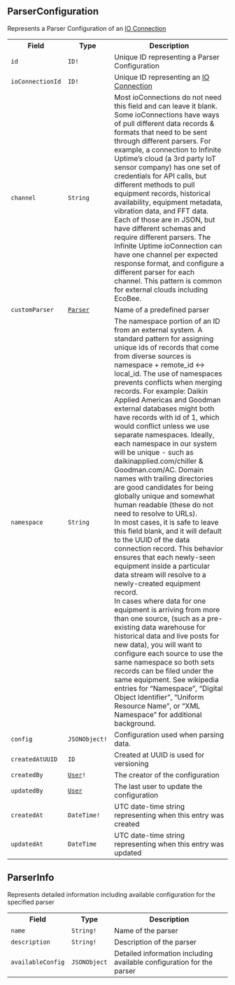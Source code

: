 
## ParserConfiguration

Represents a Parser Configuration of an [IO Connection](../ioConnectionManagement/ioConnectionObjects.md#ioconnection)

<table>
    <tr>
        <th nowrap>Field</th>
        <th nowrap>Type</th>
        <th nowrap>Description</th>
    </tr>
    <tr>
        <td nowrap><code>id</code></td>
        <td nowrap><code>ID!</code></td>
        <td>Unique ID representing a Parser Configuration</td>
    </tr>
    <tr>
        <td nowrap><code>ioConnectionId</code></td>
        <td nowrap><code>ID!</code></td>
        <td>Unique ID representing an <a href="../ioConnectionManagement/ioConnectionInterfaces.html#ioconnection">IO Connection</a></td>
    </tr>
    <tr>
        <td nowrap><code>channel</code></td>
        <td nowrap><code>String</code></td>
        <td>Most ioConnections do not need this field and can leave it blank. Some ioConnections have ways of pull different data records & formats that need to be sent through different parsers. For example, a connection to Infinite Uptime’s cloud (a 3rd party IoT sensor company) has one set of credentials for API calls, but different methods to pull equipment records, historical availability, equipment metadata, vibration data, and FFT data. Each of those are in JSON, but have different schemas and require different parsers. The Infinite Uptime ioConnection can have one channel per expected response format, and configure a different parser for each channel. This pattern is common for external clouds including EcoBee.</td>
    </tr>
    <tr>
        <td nowrap><code>customParser</code></td>
        <td nowrap><code><a href="./enums.html#parser">Parser</a></code></td>
        <td>Name of a predefined parser</td>
    </tr>
    <tr>
        <td nowrap><code>namespace</code></td>
        <td nowrap><code>String</code></td>
        <td>The namespace portion of an ID from an external system. A standard pattern for assigning unique ids of records that come from diverse sources is namespace + remote_id <-> local_id. The use of namespaces prevents conflicts when merging records. For example: Daikin Applied Americas and Goodman external databases might both have records with id of 1, which would conflict unless we use separate namespaces. Ideally, each namespace in our system will be unique - such as daikinapplied.com/chiller & Goodman.com/AC. Domain names with trailing directories are good candidates for being globally unique and somewhat human readable (these do not need to resolve to URLs).<br />
        In most cases, it is safe to leave this field blank, and it will default to the UUID of the data connection record. This behavior ensures that each newly-seen equipment inside a particular data stream will resolve to a newly-created equipment record.<br />
        In cases where data for one equipment is arriving from more than one source, (such as a pre-existing data warehouse for historical data and live posts for new data), you will want to configure each source to use the same namespace so both sets records can be filed under the same equipment.
        See wikipedia entries for “Namespace”, “Digital Object Identifier”, “Uniform Resource Name”, or “XML Namespace” for additional background.</td>
    </tr>
    <tr>
        <td nowrap><code>config</code></td>
        <td nowrap><code>JSONObject!</code></td>
        <td>Configuration used when parsing data.</td>
    </tr>
    <tr>
        <td nowrap><code>createdAtUUID</code></td>
        <td nowrap><code>ID</code></td>
        <td>Created at UUID is used for versioning</td>
    </tr>
    <tr>
        <td nowrap><code>createdBy</code></td>
        <td nowrap><code><a href="../userManagement/userObjects.html#user">User</a>!</code></td>
        <td>The creator of the configuration</td>
    </tr>
    <tr>
        <td nowrap><code>updatedBy</code></td>
        <td nowrap><code><a href="../userManagement/userObjects.html#user">User</a></code></td>
        <td>The last user to update the configuration</td>
    </tr>
    <tr>
        <td nowrap><code>createdAt</code></td>
        <td nowrap><code>DateTime!</code></td>
        <td>UTC date-time string representing when this entry was created</td>
    </tr>
    <tr>
        <td nowrap><code>updatedAt</code></td>
        <td nowrap><code>DateTime</code></td>
        <td>UTC date-time string representing when this entry was updated</td>
    </tr>
</table>

## ParserInfo

Represents detailed information including available configuration for the specified parser

<table>
    <tr>
        <th nowrap>Field</th>
        <th nowrap>Type</th>
        <th nowrap>Description</th>
    </tr>
    <tr>
        <td nowrap><code>name</code></td>
        <td nowrap><code>String!</code></td>
        <td>Name of the parser</td>
    </tr>
    <tr>
        <td nowrap><code>description</code></td>
        <td nowrap><code>String!</code></td>
        <td>Description of the parser</td>
    </tr>
    <tr>
        <td nowrap><code>availableConfig</code></td>
        <td nowrap><code>JSONObject</code></td>
        <td>Detailed information including available configuration for the parser</td>
    </tr>
</table>
